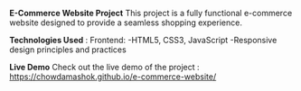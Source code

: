 
**E-Commerce Website Project**
This project is a fully functional e-commerce website designed to provide a seamless shopping experience.

**Technologies Used** :
Frontend:
  -HTML5, CSS3, JavaScript
  -Responsive design principles and practices

**Live Demo**
Check out the live demo of the project : https://chowdamashok.github.io/e-commerce-website/
